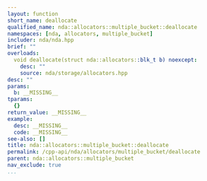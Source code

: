 ```yaml
---
layout: function
short_name: deallocate
qualified_name: nda::allocators::multiple_bucket::deallocate
namespaces: [nda, allocators, multiple_bucket]
includer: nda/nda.hpp
brief: ""
overloads:
  void deallocate(struct nda::allocators::blk_t b) noexcept:
    desc: ""
    source: nda/storage/allocators.hpp
desc: ""
params:
  b: __MISSING__
tparams:
  {}
return_value: __MISSING__
example:
  desc: __MISSING__
  code: __MISSING__
see-also: []
title: nda::allocators::multiple_bucket::deallocate
permalink: /cpp-api/nda/allocators/multiple_bucket/deallocate
parent: nda::allocators::multiple_bucket
nav_exclude: true
...
```


